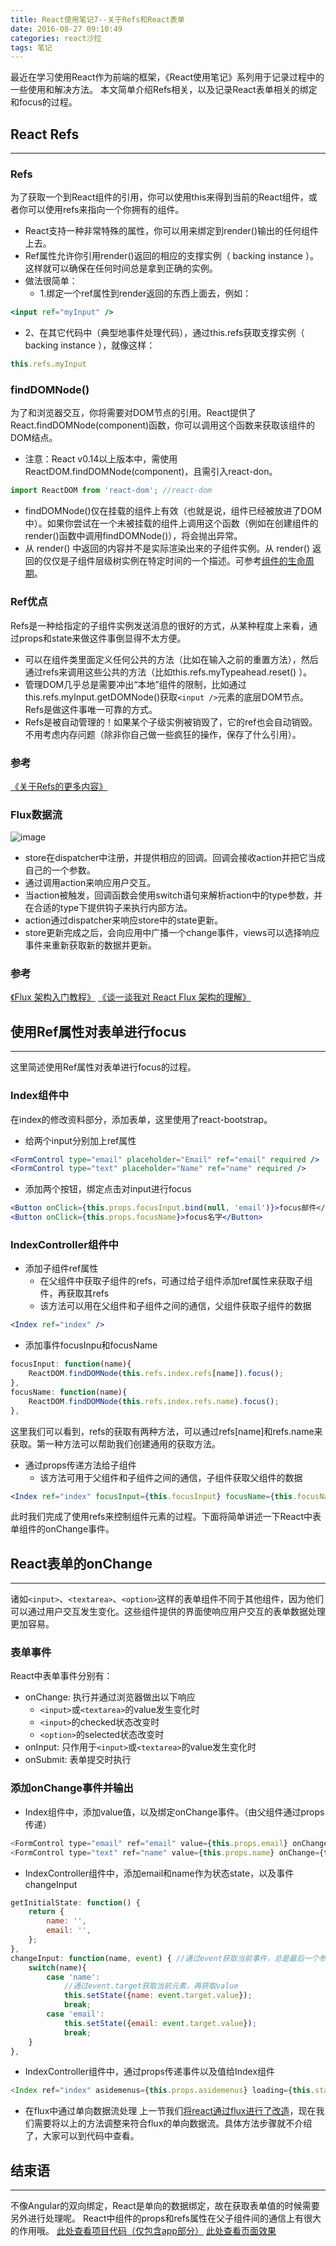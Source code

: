 ```yaml
---
title: React使用笔记7--关于Refs和React表单
date: 2016-08-27 09:10:49
categories: react沙拉
tags: 笔记
---
```

最近在学习使用React作为前端的框架，《React使用笔记》系列用于记录过程中的一些使用和解决方法。
本文简单介绍Refs相关，以及记录React表单相关的绑定和focus的过程。
<!--more-->
## React Refs
-----
### Refs
为了获取一个到React组件的引用，你可以使用this来得到当前的React组件，或者你可以使用refs来指向一个你拥有的组件。
- React支持一种非常特殊的属性，你可以用来绑定到render()输出的任何组件上去。
- Ref属性允许你引用render()返回的相应的支撑实例（ backing instance ）。
这样就可以确保在任何时间总是拿到正确的实例。
- 做法很简单：
  - 1.绑定一个ref属性到render返回的东西上面去，例如：

``` jsx
<input ref="myInput" />
```

  - 2、在其它代码中（典型地事件处理代码），通过this.refs获取支撑实例（ backing instance ），就像这样：

``` jsx
this.refs.myInput
```

### findDOMNode()
为了和浏览器交互，你将需要对DOM节点的引用。React提供了React.findDOMNode(component)函数，你可以调用这个函数来获取该组件的DOM结点。
- 注意：React v0.14以上版本中，需使用ReactDOM.findDOMNode(component)，且需引入react-don。

``` javascript
import ReactDOM from 'react-dom'; //react-dom
```

- findDOMNode()仅在挂载的组件上有效（也就是说，组件已经被放进了DOM中）。如果你尝试在一个未被挂载的组件上调用这个函数（例如在创建组件的render()函数中调用findDOMNode()），将会抛出异常。
- 从 render() 中返回的内容并不是实际渲染出来的子组件实例。从 render() 返回的仅仅是子组件层级树实例在特定时间的一个描述。可参考[组件的生命周期](/2016/08/13/react-notes-3-props-state-lifecycle/)。

### Ref优点
Refs是一种给指定的子组件实例发送消息的很好的方式，从某种程度上来看，通过props和state来做这件事倒显得不太方便。
- 可以在组件类里面定义任何公共的方法（比如在输入之前的重置方法），然后通过refs来调用这些公共的方法（比如this.refs.myTypeahead.reset() ）。
- 管理DOM几乎总是需要冲出“本地”组件的限制，比如通过this.refs.myInput.getDOMNode()获取`<input />`元素的底层DOM节点。Refs是做这件事唯一可靠的方式。
- Refs是被自动管理的！如果某个子级实例被销毁了，它的ref也会自动销毁。不用考虑内存问题（除非你自己做一些疯狂的操作，保存了什么引用）。

### 参考
[《关于Refs的更多内容》](http://reactjs.cn/react/docs/more-about-refs.html)

### Flux数据流
![image](http://o905ne85q.bkt.clouddn.com/bg2016011503.png)
- store在dispatcher中注册，并提供相应的回调。回调会接收action并把它当成自己的一个参数。
- 通过调用action来响应用户交互。
- 当action被触发，回调函数会使用switch语句来解析action中的type参数，并在合适的type下提供钩子来执行内部方法。
- action通过dispatcher来响应store中的state更新。
- store更新完成之后，会向应用中广播一个change事件，views可以选择响应事件来重新获取新的数据并更新。

### 参考
[《Flux 架构入门教程》](http://www.ruanyifeng.com/blog/2016/01/flux.html)
[《谈一谈我对 React Flux 架构的理解》](http://www.cocoachina.com/webapp/20150928/13600.html)

## 使用Ref属性对表单进行focus
-----
这里简述使用Ref属性对表单进行focus的过程。

### Index组件中
在index的修改资料部分，添加表单，这里使用了react-bootstrap。
- 给两个input分别加上ref属性

``` jsx
<FormControl type="email" placeholder="Email" ref="email" required />
<FormControl type="text" placeholder="Name" ref="name" required />
```

- 添加两个按钮，绑定点击对input进行focus

``` jsx
<Button onClick={this.props.focusInput.bind(null, 'email')}>focus邮件</Button>
<Button onClick={this.props.focusName}>focus名字</Button>
```

### IndexController组件中
- 添加子组件ref属性
  - 在父组件中获取子组件的refs，可通过给子组件添加ref属性来获取子组件，再获取其refs
  - 该方法可以用在父组件和子组件之间的通信，父组件获取子组件的数据

``` jsx
<Index ref="index" />
```

- 添加事件focusInpu和focusName

``` jsx
focusInput: function(name){
	ReactDOM.findDOMNode(this.refs.index.refs[name]).focus(); 
},
focusName: function(name){
	ReactDOM.findDOMNode(this.refs.index.refs.name).focus(); 		
},
```

这里我们可以看到，refs的获取有两种方法，可以通过refs[name]和refs.name来获取。第一种方法可以帮助我们创建通用的获取方法。
- 通过props传递方法给子组件
  - 该方法可用于父组件和子组件之间的通信，子组件获取父组件的数据

``` jsx
<Index ref="index" focusInput={this.focusInput} focusName={this.focusName} />
```

此时我们完成了使用refs来控制组件元素的过程。下面将简单讲述一下React中表单组件的onChange事件。

## React表单的onChange
-----
诸如`<input>`、`<textarea>`、`<option>`这样的表单组件不同于其他组件，因为他们可以通过用户交互发生变化。这些组件提供的界面使响应用户交互的表单数据处理更加容易。

### 表单事件
React中表单事件分别有：
- onChange: 执行并通过浏览器做出以下响应
  - `<input>`或`<textarea>`的value发生变化时
  - `<input>`的checked状态改变时
  - `<option>`的selected状态改变时
- onInput: 只作用于`<input>`或`<textarea>`的value发生变化时
- onSubmit: 表单提交时执行

### 添加onChange事件并输出
- Index组件中，添加value值，以及绑定onChange事件。（由父组件通过props传递）

``` javascript
<FormControl type="email" ref="email" value={this.props.email} onChange={this.props.changeInput.bind(null, 'email')} required />
<FormControl type="text" ref="name" value={this.props.name} onChange={this.props.changeInput.bind(null, 'name')} required />
```

- IndexController组件中，添加email和name作为状态state，以及事件changeInput

``` javascript
getInitialState: function() {
	return {
		name: '',
		email: '',
	};
},
changeInput: function(name, event) { //通过event获取当前事件，总是最后一个参数传入
	switch(name){
		case 'name':
			//通过event.target获取当前元素，再获取value
			this.setState({name: event.target.value}); 
			break;
		case 'email':
			this.setState({email: event.target.value});
			break;
	}		
},
```

- IndexController组件中，通过props传递事件以及值给Index组件

``` javascript
<Index ref="index" asidemenus={this.props.asidemenus} loading={this.state.loading} changeInput={this.changeInput} focusInput={this.focusInput} focusName={this.focusName} email={this.state.email} name={this.state.name} />
```

- 在flux中通过单向数据流处理
上一节我们[将react通过flux进行了改造](/2016/08/21/react-notes-6-use-flux/)，现在我们需要将以上的方法调整来符合flux的单向数据流。具体方法步骤就不介绍了，大家可以到代码中查看。

## 结束语
-----
不像Angular的双向绑定，React是单向的数据绑定，故在获取表单值的时候需要另外进行处理呢。
React中组件的props和refs属性在父子组件间的通信上有很大的作用哦。
[此处查看项目代码（仅包含app部分）](https://github.com/godbasin/godbasin.github.io/tree/blog-codes/react-notes/7-form-and-ref)
[此处查看页面效果](http://o9j9owc7b.bkt.clouddn.com/7-form-and-ref/index.html)